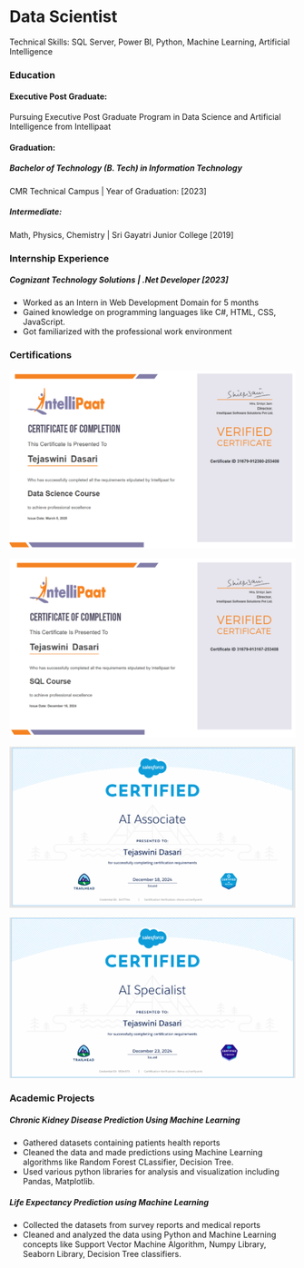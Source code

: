 # Data Scientist
Technical Skills: SQL Server, Power BI, Python, Machine Learning, Artificial Intelligence 
 
### Education
#### Executive Post Graduate: 
Pursuing Executive Post Graduate Program in Data Science and Artificial Intelligence from Intellipaat
#### Graduation: 
##### Bachelor of Technology (B. Tech) in Information Technology
CMR Technical Campus | Year of Graduation: [2023]
##### Intermediate:
Math, Physics, Chemistry | Sri Gayatri Junior College [2019]

### Internship Experience
##### Cognizant Technology Solutions | .Net Developer [2023]
* Worked as an Intern in Web Development Domain for 5 months
* Gained knowledge on programming languages like C#, HTML, CSS, JavaScript.
* Got familiarized with the professional work environment

### Certifications

<a href="https://example.com">
  <img src="assets/DS.png" alt="Clickable Image">
</a>

![SQL Server](/assets/SQL.png)

![AI Associate](https://raw.githubusercontent.com/Tejaswini-dasari/portfolio/main/assets/AI%20Associate.png)

![AI Specialist](https://raw.githubusercontent.com/Tejaswini-dasari/portfolio/main/assets/AI%20Specialist.png)

### Academic Projects
##### Chronic Kidney Disease Prediction Using Machine Learning
* Gathered datasets containing patients health reports
* Cleaned the data and made predictions using Machine Learning algorithms like Random Forest CLassifier, Decision Tree.
* Used various python libraries for analysis and visualization including Pandas, Matplotlib.

##### Life Expectancy Prediction using Machine Learning
* Collected the datasets from survey reports and medical reports
* Cleaned and analyzed the data using Python and Machine Learning concepts like Support Vector Machine Algorithm, Numpy Library, Seaborn Library, Decision Tree classifiers.

